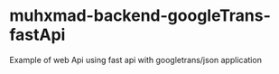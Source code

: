 # muhxmad-backend-googleTrans-fastApi
Example of web Api using fast api with googletrans/json application
